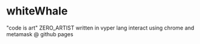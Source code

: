 # whiteWhale

"code is art"
      ZERO_ARTIST
written in vyper lang
interact using chrome and metamask @ github pages
